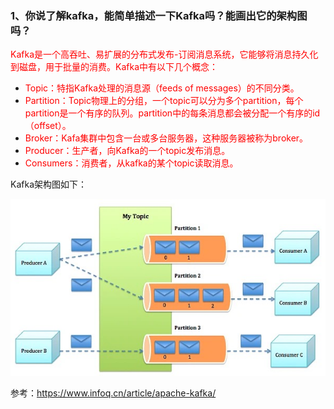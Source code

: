 ### 1、你说了解kafka，能简单描述一下Kafka吗？能画出它的架构图吗？

<font color=red>Kafka是一个高吞吐、易扩展的分布式发布-订阅消息系统，它能够将消息持久化到磁盘，用于批量的消费。Kafka中有以下几个概念：</font>

* <font color=red>Topic：特指Kafka处理的消息源（feeds of messages）的不同分类。</font>
* <font color=red>Partition：Topic物理上的分组，一个topic可以分为多个partition，每个partition是一个有序的队列。partition中的每条消息都会被分配一个有序的id（offset）。</font>
* <font color=red>Broker：Kafa集群中包含一台或多台服务器，这种服务器被称为broker。</font>
* <font color=red>Producer：生产者，向Kafka的一个topic发布消息。</font>
* <font color=red>Consumers：消费者，从kafka的某个topic读取消息。</font>

Kafka架构图如下：

![](https://github.com/SongLee24/LeetCode-Go/blob/main/%E5%85%AB%E8%82%A1%E6%96%87/images/kafka-structure.jpg?raw=true)

参考：https://www.infoq.cn/article/apache-kafka/
